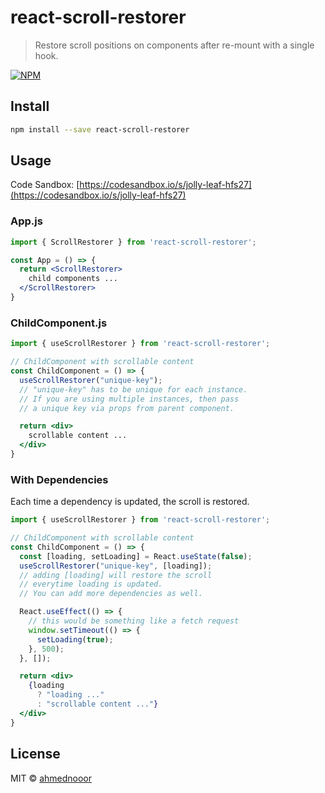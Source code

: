 # react-scroll-restorer

> Restore scroll positions on components after re-mount with a single hook.

[![NPM](https://img.shields.io/npm/v/react-scroll-restorer.svg)](https://www.npmjs.com/package/react-scroll-restorer)

## Install

```bash
npm install --save react-scroll-restorer
```

## Usage


Code Sandbox: [https://codesandbox.io/s/jolly-leaf-hfs27](https://codesandbox.io/s/jolly-leaf-hfs27)

### App.js

```jsx
import { ScrollRestorer } from 'react-scroll-restorer';

const App = () => {
  return <ScrollRestorer>
    child components ...
  </ScrollRestorer>
}
```

### ChildComponent.js

```jsx
import { useScrollRestorer } from 'react-scroll-restorer';

// ChildComponent with scrollable content
const ChildComponent = () => {
  useScrollRestorer("unique-key");
  // "unique-key" has to be unique for each instance.
  // If you are using multiple instances, then pass
  // a unique key via props from parent component.

  return <div>
    scrollable content ...
  </div>
}
```

### With Dependencies

Each time a dependency is updated, the scroll is restored.

```jsx
import { useScrollRestorer } from 'react-scroll-restorer';

// ChildComponent with scrollable content
const ChildComponent = () => {
  const [loading, setLoading] = React.useState(false);
  useScrollRestorer("unique-key", [loading]);
  // adding [loading] will restore the scroll
  // everytime loading is updated.
  // You can add more dependencies as well.

  React.useEffect(() => {
    // this would be something like a fetch request
    window.setTimeout(() => {
      setLoading(true);
    }, 500);
  }, []);

  return <div>
    {loading 
      ? "loading ..."
      : "scrollable content ..."}
  </div>
}
```

## License

MIT © [ahmednooor](https://github.com/ahmednooor)
